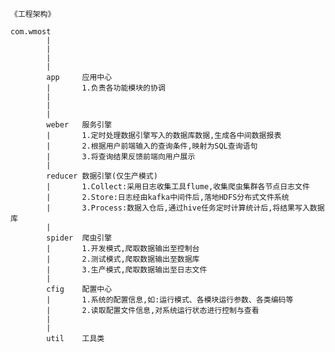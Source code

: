 	
	
	
	《工程架构》

	com.wmost
			|
			|
			|
			|
			app		应用中心
			|		1.负责各功能模块的协调
			|
			|
			|
			weber	服务引擎
			|		1.定时处理数据引擎写入的数据库数据,生成各中间数据报表
			|		2.根据用户前端输入的查询条件,映射为SQL查询语句
			|		3.将查询结果反馈前端向用户展示
			|
			reducer	数据引擎(仅生产模式)
			|		1.Collect:采用日志收集工具flume,收集爬虫集群各节点日志文件
			|		2.Store:日志经由kafka中间件后,落地HDFS分布式文件系统
			|		3.Process:数据入仓后,通过hive任务定时计算统计后,将结果写入数据库
			|
			spider	爬虫引擎
			|		1.开发模式,爬取数据输出至控制台
			|		2.测试模式,爬取数据输出至数据库
			|		3.生产模式,爬取数据输出至日志文件
			|
			cfig	配置中心
			|		1.系统的配置信息,如:运行模式、各模块运行参数、各类编码等
			|		2.读取配置文件信息,对系统运行状态进行控制与查看
			|
			|
			util	工具类
			